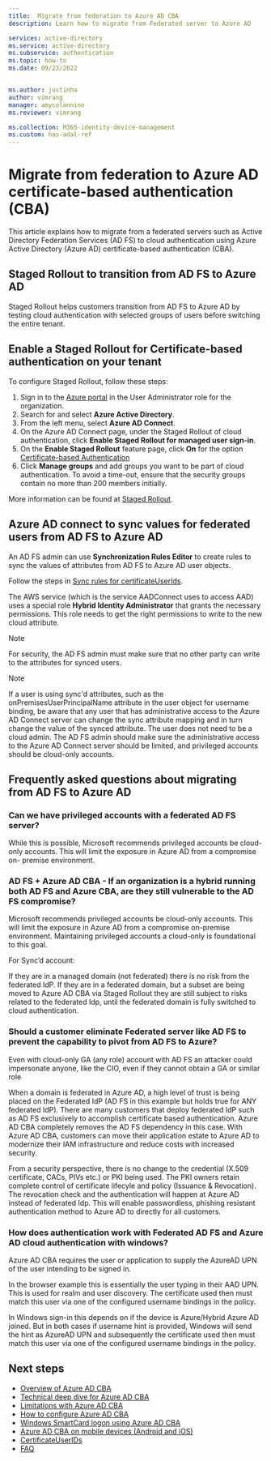 ```yaml
---
title:  Migrate from federation to Azure AD CBA
description: Learn how to migrate from Federated server to Azure AD

services: active-directory
ms.service: active-directory
ms.subservice: authentication
ms.topic: how-to
ms.date: 09/23/2022


ms.author: justinha
author: vimrang
manager: amycolannino
ms.reviewer: vimrang

ms.collection: M365-identity-device-management
ms.custom: has-adal-ref
---
```


#  Migrate from federation to Azure AD certificate-based authentication (CBA)

This article explains how to migrate from a federated servers such as Active Directory Federation Services (AD FS) to cloud authentication using Azure Active Directory (Azure AD) certificate-based authentication (CBA).

## Staged Rollout to transition from AD FS to Azure AD

Staged Rollout helps customers transition from AD FS to Azure AD by testing cloud authentication with selected groups of users before switching the entire tenant. 

## Enable a Staged Rollout for Certificate-based authentication on your tenant

To configure Staged Rollout, follow these steps:

1. Sign in to the [Azure portal](https://portal.azure.com/) in the User Administrator role for the organization.
1. Search for and select **Azure Active Directory**.
1. From the left menu, select **Azure AD Connect**.
1. On the Azure AD Connect page, under the Staged Rollout of cloud authentication, click **Enable Staged Rollout for managed user sign-in**.
1. On the **Enable Staged Rollout** feature page, click **On** for the option [Certificate-based Authentication](active-directory-certificate-based-authentication-get-started.md)
1. Click **Manage groups** and add groups you want to be part of cloud authentication. To avoid a time-out, ensure that the security groups contain no more than 200 members initially.

More information can be found at [Staged Rollout](../hybrid/how-to-connect-staged-rollout.md).

## Azure AD connect to sync values for federated users from AD FS to Azure AD

An AD FS admin can use **Synchronization Rules Editor** to create rules to sync the values of attributes from AD FS to Azure AD user objects. 

Follow the steps in [Sync rules for certificateUserIds](concept-certificate-based-authentication-certificateuserids.md#update-certificateuserids-using-azure-ad-connect-for-federated-users).

The AWS service (which is the service AADConnect uses to access AAD) uses a special role **Hybrid Identity Administrator** that grants the necessary permissions. This role needs to get the right permissions to write to the new cloud attribute.

 >[!NOTE] 
 >For security, the AD FS admin must make sure that no other party can write to the attributes for synced users.

>[!NOTE] 
>If a user is using sync'd attributes, such as the onPremisesUserPrincipalName attribute in the user object for username binding, be aware that any user that has administrative access to the Azure AD Connect server can change the sync attribute mapping and in turn change the value of the synced attribute. The user does not need to be a cloud admin. The AD FS admin should make sure the administrative access to the Azure AD Connect server should be limited, and privileged accounts should be cloud-only accounts.

## Frequently asked questions about migrating from AD FS to Azure AD

### Can we have privileged accounts with a federated AD FS server?
        
While this is possible, Microsoft recommends privileged accounts be cloud-only accounts. This will limit the exposure in Azure AD from a compromise on-
premise environment.

### AD FS + Azure AD CBA - If an organization is a hybrid running both AD FS and Azure CBA, are they still vulnerable to the AD FS compromise?

Microsoft recommends privileged accounts be cloud-only accounts. This will limit the exposure in Azure AD from a compromise on-premise environment. 
Maintaining privileged accounts a cloud-only is foundational to this goal.

For Sync’d account:

If they are in a managed domain (not federated) there is no risk from the federated IdP.
If they are in a federated domain, but a subset are being moved to Azure AD CBA via Staged Rollout they are still subject to risks related to the federated 
Idp, until the federated domain is fully switched to cloud authentication.

### Should a customer eliminate Federated server like AD FS to prevent the capability to pivot from AD FS to Azure? 
 
Even with cloud-only GA (any role) account with AD FS an attacker could impersonate anyone, like the CIO, even if they cannot obtain a GA or similar role

When a domain is federated in Azure AD, a high level of trust is being placed on the Federated IdP (AD FS in this example but holds true for ANY federated 
IdP). There are many customers that deploy federated IdP such as AD FS exclusively to accomplish certificate based authentication. Azure AD CBA completely 
removes the AD FS dependency in this case. With Azure AD CBA, customers can move their application estate to Azure AD to modernize their IAM infrastructure 
and reduce costs with increased security.

From a security perspective, there is no change to the credential (X.509 certificate, CACs, PIVs etc.) or PKI being used. The PKI owners retain complete 
control of certificate lifecyle and policy (Issuance & Revocation). The revocation check and the authentication will happen at Azure AD instead of 
federated Idp. This will enable passwordless, phishing resistant authentication method to Azure AD to directly for all customers.

### How does authentication work with Federated AD FS and Azure AD cloud authentication with windows?

Azure AD CBA requires the user or application to supply the AzureAD UPN of the user intending to be signed in. 

In the browser example this is essentially the user typing in their AAD UPN. This is used for realm and user discovery. The certificate used then must match 
this user via one of the configured username bindings in the policy. 

In Windows sign-in this depends on if the device is Azure/Hybrid Azure AD joined. But in both cases if username hint is provided, Windows will send the hint 
as AzureAD UPN and subsequently the certificate used then must match this user via one of the configured username bindings in the policy.


## Next steps

- [Overview of Azure AD CBA](concept-certificate-based-authentication.md)
- [Technical deep dive for Azure AD CBA](concept-certificate-based-authentication-technical-deep-dive.md)
- [Limitations with Azure AD CBA](concept-certificate-based-authentication-limitations.md)
- [How to configure Azure AD CBA](how-to-certificate-based-authentication.md)
- [Windows SmartCard logon using Azure AD CBA](concept-certificate-based-authentication-smartcard.md)
- [Azure AD CBA on mobile devices (Android and iOS)](concept-certificate-based-authentication-mobile.md)
- [CertificateUserIDs](concept-certificate-based-authentication-certificateuserids.md)
- [FAQ](certificate-based-authentication-faq.yml)
